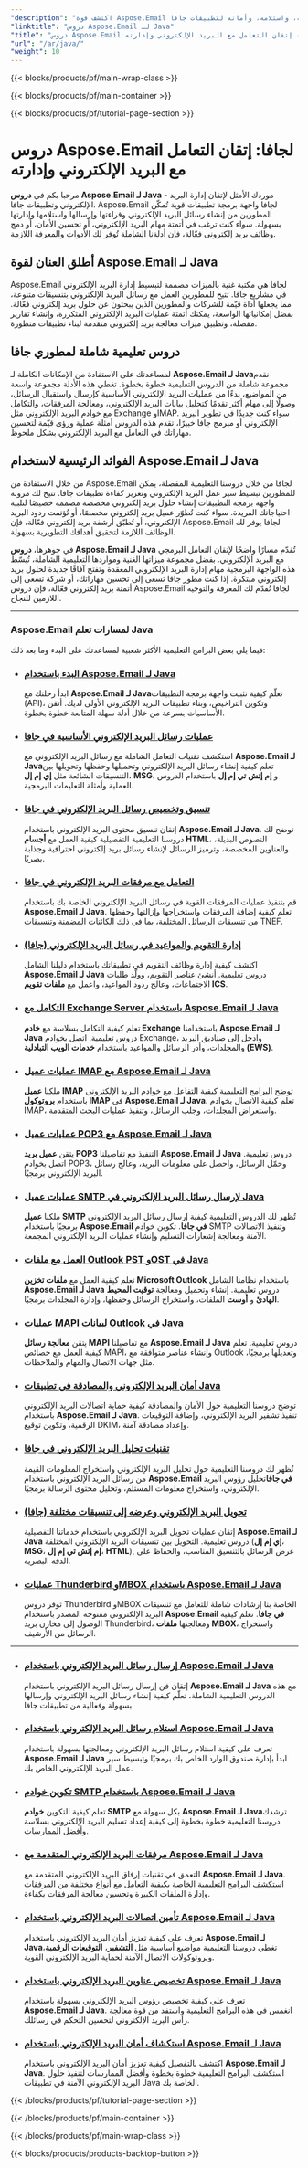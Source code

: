```yaml
---
"description": "اكتشف قوة Aspose.Email لجافا مع دروس تعليمية شاملة. تعلم كيفية إدارة البريد الإلكتروني، وإرساله، واستلامه، وأمانه لتطبيقات جافا."
"linktitle": "دروس Aspose.Email لـ Java"
"title": "دروس Aspose.Email لجافا - إتقان التعامل مع البريد الإلكتروني وإدارته"
"url": "/ar/java/"
"weight": 10
---
```


{{< blocks/products/pf/main-wrap-class >}}

{{< blocks/products/pf/main-container >}}

{{< blocks/products/pf/tutorial-page-section >}}

# دروس Aspose.Email لجافا: إتقان التعامل مع البريد الإلكتروني وإدارته

مرحبا بكم في **دروس Aspose.Email لـ Java** - موردك الأمثل لإتقان إدارة البريد الإلكتروني وتطبيقات جافا. Aspose.Email لجافا واجهة برمجة تطبيقات قوية تُمكّن المطورين من إنشاء رسائل البريد الإلكتروني وقراءتها وإرسالها واستلامها وإدارتها بسهولة. سواء كنت ترغب في أتمتة مهام البريد الإلكتروني، أو تحسين الأمان، أو دمج وظائف بريد إلكتروني فعّالة، فإن أدلةنا الشاملة تُوفر لك الأدوات والمعرفة اللازمة.

## أطلق العنان لقوة Aspose.Email لـ Java

Aspose.Email لجافا هي مكتبة غنية بالميزات مصممة لتبسيط إدارة البريد الإلكتروني في مشاريع جافا. تتيح للمطورين العمل مع رسائل البريد الإلكتروني بتنسيقات متنوعة، مما يجعلها أداة قيّمة للشركات والمطورين الذين يبحثون عن حلول بريد إلكتروني فعّالة. بفضل إمكانياتها الواسعة، يمكنك أتمتة عمليات البريد الإلكتروني المتكررة، وإنشاء تقارير مفصلة، وتطبيق ميزات معالجة بريد إلكتروني متقدمة لبناء تطبيقات متطورة.

## دروس تعليمية شاملة لمطوري جافا

لمساعدتك على الاستفادة من الإمكانات الكاملة لـ **Aspose.Email لـ Java**نقدم مجموعة شاملة من الدروس التعليمية خطوة بخطوة. تغطي هذه الأدلة مجموعة واسعة من المواضيع، بدءًا من عمليات البريد الإلكتروني الأساسية كإرسال واستقبال الرسائل، وصولًا إلى مهام أكثر تقدمًا كتحليل بيانات البريد الإلكتروني، ومعالجة المرفقات، والتكامل مع خوادم البريد الإلكتروني مثل Exchange وIMAP. سواء كنت جديدًا في تطوير البريد الإلكتروني أو مبرمج جافا خبيرًا، تقدم هذه الدروس أمثلة عملية ورؤى قيّمة لتحسين مهاراتك في التعامل مع البريد الإلكتروني بشكل ملحوظ.

## الفوائد الرئيسية لاستخدام Aspose.Email لـ Java

من خلال الاستفادة من Aspose.Email لجافا من خلال دروسنا التعليمية المفصلة، يمكن للمطورين تبسيط سير عمل البريد الإلكتروني وتعزيز كفاءة تطبيقات جافا. تتيح لك مرونة واجهة برمجة التطبيقات إنشاء حلول بريد إلكتروني مخصصة مصممة خصيصًا لتلبية احتياجاتك الفريدة. سواء كنت تُطوّر عميل بريد إلكتروني مخصصًا، أو تُؤتمت ردود البريد الإلكتروني، أو تُطبّق أرشفة بريد إلكتروني فعّالة، فإن Aspose.Email لجافا يوفر لك الوظائف اللازمة لتحقيق أهدافك التطويرية بسهولة.

في جوهرها، **دروس Aspose.Email لـ Java** تُقدّم مسارًا واضحًا لإتقان التعامل البرمجي مع البريد الإلكتروني. بفضل مجموعة ميزاتها الغنية ومواردها التعليمية الشاملة، تُبسّط هذه الواجهة البرمجية مهام إدارة البريد الإلكتروني المعقدة وتفتح آفاقًا جديدة لحلول بريد إلكتروني مبتكرة. إذا كنت مطور جافا تسعى إلى تحسين مهاراتك، أو شركة تسعى إلى أتمتة بريد إلكتروني فعّالة، فإن دروس Aspose.Email لجافا تُقدّم لك المعرفة والتوجيه اللازمين للنجاح.

---

### Aspose.Email لمسارات تعلم Java

فيما يلي بعض البرامج التعليمية الأكثر شعبية لمساعدتك على البدء وما بعد ذلك:

* ### [البدء باستخدام Aspose.Email لـ Java](./getting-started/)
    ابدأ رحلتك مع **Aspose.Email لـ Java**تعلّم كيفية تثبيت واجهة برمجة التطبيقات (API)، وتكوين التراخيص، وبناء تطبيقات البريد الإلكتروني الأولى لديك. أتقن الأساسيات بسرعة من خلال أدلة سهلة المتابعة خطوة بخطوة.

* ### [عمليات رسائل البريد الإلكتروني الأساسية في جافا](./email-message-operations/)
    استكشف تقنيات التعامل الشاملة مع رسائل البريد الإلكتروني مع **Aspose.Email لـ Java**تعلم كيفية إنشاء رسائل البريد الإلكتروني وتحميلها وحفظها وتحويلها بين التنسيقات الشائعة مثل **إي إم إل**، **MSG**، و **إم إتش تي إم إل** باستخدام الدروس العملية وأمثلة التعليمات البرمجية.

* ### [تنسيق وتخصيص رسائل البريد الإلكتروني في جافا](./message-formatting-customization/)
    إتقان تنسيق محتوى البريد الإلكتروني باستخدام **Aspose.Email لـ Java**. توضح لك دروسنا التعليمية التفصيلية كيفية العمل مع **أجسام HTML**، النصوص البديلة، والعناوين المخصصة، وترميز الرسائل لإنشاء رسائل بريد إلكتروني احترافية وجذابة بصريًا.

* ### [التعامل مع مرفقات البريد الإلكتروني في جافا](./attachments-handling/)
    قم بتنفيذ عمليات المرفقات القوية في رسائل البريد الإلكتروني الخاصة بك باستخدام **Aspose.Email لـ Java**. تعلم كيفية إضافة المرفقات واستخراجها وإزالتها وحفظها من تنسيقات الرسائل المختلفة، بما في ذلك الكائنات المضمنة وتنسيقات TNEF.

* ### [إدارة التقويم والمواعيد في رسائل البريد الإلكتروني (جافا)](./calendar-appointments/)
    اكتشف كيفية إدارة وظائف التقويم في تطبيقاتك باستخدام دليلنا الشامل **Aspose.Email لـ Java** دروس تعليمية. أنشئ عناصر التقويم، وولّد طلبات الاجتماعات، وعالج ردود المواعيد، واعمل مع **ملفات تقويم ICS**.

* ### [التكامل مع Exchange Server باستخدام Aspose.Email لـ Java](./exchange-server-integration/)
    تعلم كيفية التكامل بسلاسة مع **خادم Exchange** باستخدامنا **Aspose.Email لـ Java** دروس تعليمية. اتصل بخوادم Exchange، وادخل إلى صناديق البريد والمجلدات، وأدر الرسائل والمواعيد باستخدام **خدمات الويب التبادلية (EWS)**.

* ### [عمليات عميل IMAP مع Aspose.Email لـ Java](./imap-client-operations/)
    ملكنا **عميل IMAP** توضح البرامج التعليمية كيفية التفاعل مع خوادم البريد الإلكتروني باستخدام **بروتوكول IMAP** في **Aspose.Email لـ Java**. تعلم كيفية الاتصال بخوادم IMAP، واستعراض المجلدات، وجلب الرسائل، وتنفيذ عمليات البحث المتقدمة.

* ### [عمليات عميل POP3 مع Aspose.Email لـ Java](./pop3-client-operations/)
    يتقن **عميل بريد POP3** التنفيذ مع تفاصيلنا **Aspose.Email لـ Java** دروس تعليمية. اتصل بخوادم POP3، وحمّل الرسائل، واحصل على معلومات البريد، وعالج رسائل البريد الإلكتروني برمجيًا.

* ### [عمليات عميل SMTP لإرسال رسائل البريد الإلكتروني في Java](./smtp-client-operations/)
    ملكنا **عميل SMTP** تُظهر لك الدروس التعليمية كيفية إرسال رسائل البريد الإلكتروني برمجيًا باستخدام **Aspose.Email في جافا**. تكوين خوادم SMTP وتنفيذ الاتصالات الآمنة ومعالجة إشعارات التسليم وإنشاء عمليات البريد الإلكتروني المجمعة.

* ### [العمل مع ملفات Outlook PST وOST في Java](./outlook-pst-ost-operations/)
    تعلم كيفية العمل مع **ملفات تخزين Microsoft Outlook** باستخدام نظامنا الشامل **Aspose.Email لـ Java** دروس تعليمية. إنشاء وتحميل ومعالجة **توقيت المحيط الهادئ** و **أوست** الملفات، واستخراج الرسائل وحفظها، وإدارة المجلدات برمجيًا.

* ### [عمليات MAPI لبيانات Outlook في Java](./mapi-operations/)
    يتقن **معالجة رسائل MAPI** مع تفاصيلنا **Aspose.Email لـ Java** دروس تعليمية. تعلم كيفية العمل مع خصائص MAPI، وإنشاء عناصر متوافقة مع Outlook وتعديلها برمجيًا، مثل جهات الاتصال والمهام والملاحظات.

* ### [أمان البريد الإلكتروني والمصادقة في تطبيقات Java](./security-authentication/)
    توضح دروسنا التعليمية حول الأمان والمصادقة كيفية حماية اتصالات البريد الإلكتروني باستخدام **Aspose.Email لـ Java**. تنفيذ تشفير البريد الإلكتروني، وإضافة التوقيعات الرقمية، وتكوين توقيع DKIM، وإعداد مصادقة آمنة.

* ### [تقنيات تحليل البريد الإلكتروني في جافا](./email-parsing-analysis/)
    تُظهر لك دروسنا التعليمية حول تحليل البريد الإلكتروني واستخراج المعلومات القيمة من رسائل البريد الإلكتروني باستخدام **Aspose.Email في جافا**تحليل رؤوس البريد الإلكتروني، واستخراج معلومات المستلم، وتحليل محتوى الرسالة برمجيًا.

* ### [تحويل البريد الإلكتروني وعرضه إلى تنسيقات مختلفة (جافا)](./email-conversion-rendering/)
    إتقان عمليات تحويل البريد الإلكتروني باستخدام خدماتنا التفصيلية **Aspose.Email لـ Java** دروس تعليمية. التحويل بين تنسيقات البريد الإلكتروني المختلفة (**إي إم إل**، **MSG**، **إم إتش تي إم إل**، **HTML**), عرض الرسائل بالتنسيق المناسب، والحفاظ على الدقة البصرية.

* ### [عمليات Thunderbird وMBOX باستخدام Aspose.Email لـ Java](./thunderbird-mbox-operations/)
    توفر دروس Thunderbird وMBOX الخاصة بنا إرشادات شاملة للتعامل مع تنسيقات البريد الإلكتروني مفتوحة المصدر باستخدام **Aspose.Email في جافا**. تعلم كيفية الوصول إلى مخازن بريد Thunderbird، ومعالجتها **ملفات MBOX**، واستخراج الرسائل من الأرشيف.

---

* ### [إرسال رسائل البريد الإلكتروني باستخدام Aspose.Email لـ Java](./sending-emails/)
    إتقان فن إرسال رسائل البريد الإلكتروني باستخدام **Aspose.Email لـ Java** مع هذه الدروس التعليمية الشاملة، تعلّم كيفية إنشاء رسائل البريد الإلكتروني وإرسالها بسهولة وفعالية من تطبيقات جافا.

* ### [استلام رسائل البريد الإلكتروني باستخدام Aspose.Email لـ Java](./receiving-emails/)
    تعرف على كيفية استلام رسائل البريد الإلكتروني ومعالجتها بسهولة باستخدام **Aspose.Email لـ Java** ابدأ بإدارة صندوق الوارد الخاص بك برمجيًا وتبسيط سير عمل البريد الإلكتروني الخاص بك.

* ### [تكوين خوادم SMTP باستخدام Aspose.Email لـ Java](./configuring-smtp-servers/)
    تعلم كيفية التكوين **خوادم SMTP** بكل سهولة مع **Aspose.Email لـ Java**ترشدك دروسنا التعليمية خطوة بخطوة إلى كيفية إعداد تسليم البريد الإلكتروني بسلاسة وأفضل الممارسات.

* ### [مرفقات البريد الإلكتروني المتقدمة مع Aspose.Email لـ Java](./advanced-email-attachments/)
    التعمق في تقنيات إرفاق البريد الإلكتروني المتقدمة مع **Aspose.Email لـ Java**. استكشف البرامج التعليمية الخاصة بكيفية التعامل مع أنواع مختلفة من المرفقات وإدارة الملفات الكبيرة وتحسين معالجة المرفقات بكفاءة.

* ### [تأمين اتصالات البريد الإلكتروني باستخدام Aspose.Email لـ Java](./securing-email-communications/)
    تعرف على كيفية تعزيز أمان البريد الإلكتروني باستخدام **Aspose.Email لـ Java**تغطي دروسنا التعليمية مواضيع أساسية مثل **التشفير**، **التوقيعات الرقمية**، وبروتوكولات الاتصال الآمنة لحماية البريد الإلكتروني القوية.

* ### [تخصيص عناوين البريد الإلكتروني باستخدام Aspose.Email لـ Java](./customizing-email-headers/)
    تعرف على كيفية تخصيص رؤوس البريد الإلكتروني بسهولة باستخدام **Aspose.Email لـ Java**. انغمس في هذه البرامج التعليمية واستفد من قوة معالجة رأس البريد الإلكتروني لتحسين التحكم في رسائلك.

* ### [استكشاف أمان البريد الإلكتروني باستخدام Aspose.Email لـ Java](./exploring-email-security/)
    اكتشف بالتفصيل كيفية تعزيز أمان البريد الإلكتروني باستخدام **Aspose.Email لـ Java**. استكشف البرامج التعليمية خطوة بخطوة وأفضل الممارسات لتنفيذ حلول البريد الإلكتروني الآمنة في تطبيقات Java الخاصة بك.

{{< /blocks/products/pf/tutorial-page-section >}}

{{< /blocks/products/pf/main-container >}}

{{< /blocks/products/pf/main-wrap-class >}}

{{< blocks/products/products-backtop-button >}}